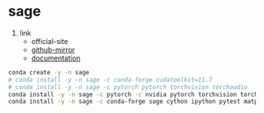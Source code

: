 # sage

1. link
   * official-site
   * [github-mirror](https://github.com/sagemath/sage/)
   * [documentation](https://doc.sagemath.org/html/en/index.html)

```bash
conda create -y -n sage
# conda install -y -n sage -c conda-forge cudatoolkit=11.7
# conda install -y -n sage -c pytorch pytorch torchvision torchaudio
conda install -y -n sage -c pytorch -c nvidia pytorch torchvision torchaudio pytorch-cuda=11.7 python=3.9
conda install -y -n sage -c conda-forge sage cython ipython pytest matplotlib h5py pandas pylint jupyterlab pillow protobuf scipy requests tqdm lxml opt_einsum cupy

```
